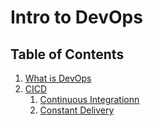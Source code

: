 # Intro to DevOps

## Table of Contents

1. [What is DevOps](what-is-devops)
2. [CICD](cicd)
    1. [Continuous Integrationn](continuous-integration)
    2. [Constant Delivery](constant-delivery)
